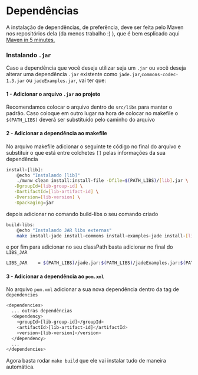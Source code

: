 # Dependências

A instalação de dependências, de preferência, deve ser feita pelo Maven nos repositórios dela (da menos trabalho :) ), que é bem esplicado aqui [Maven in 5 minutes.](https://maven.apache.org/guides/getting-started/maven-in-five-minutes.html) 


### Instalando `.jar`
Caso a dependência que você deseja utilizar seja um `.jar` ou você deseja alterar uma dependência `.jar` existente como `jade.jar`,`commons-codec-1.3.jar` ou `jadeExamples.jar`, vai ter que:

#### 1 - Adicionar o arquivo `.jar` ao projeto
Recomendamos colocar o arquivo dentro de `src/libs` para manter o padrão. Caso coloque em outro lugar na hora de colocar no makefile o `$(PATH_LIBS)` deverá ser substituído pelo caminho do arquivo

#### 2 - Adicionar a dependência ao makefile
No arquivo makefile adicionar o seguinte te código no final do arquivo e substituir o que está entre colchetes `[]` pelas informações da sua dependência
````bash
install-[lib]:
	@echo "Instalando [lib]"
	./mvnw clean install:install-file -Dfile=$(PATH_LIBS)/[lib].jar \
   -DgroupId=[lib-group-id] \
   -DartifactId=[lib-artifact-id] \
   -Dversion=[lib-version] \
   -Dpackaging=jar

````
depois adicionar no comando build-libs o seu comando criado
````bash
build-libs:
	@echo "Instalando JAR libs externas"
	make install-jade install-commons install-examples-jade install-[lib]
````

e por fim para adicionar no seu classPath basta adicionar no final do `LIBS_JAR`

````bash
LIBS_JAR    = $(PATH_LIBS)/jade.jar:$(PATH_LIBS)/jadeExamples.jar:$(PATH_LIBS)/commons-codec-1.3.jar:$(PATH_LIBS)/[lib].jar
````

#### 3 - Adicionar a dependência ao `pom.xml`
No arquivo `pom.xml` adicionar a sua nova dependência dentro da tag de `dependencies`
````bash
<dependencies>
  ... outras dependências
  <dependency>
    <groupId>[lib-group-id]</groupId>
    <artifactId>[lib-artifact-id]</artifactId>
    <version>[lib-version]</version>
  </dependency>
  ...
</dependencies>

````

Agora basta rodar `make build` que ele vai instalar tudo de maneira automática.
